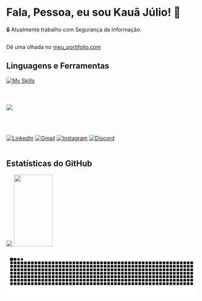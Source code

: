 # Fala, Pessoa, eu sou Kauã Júlio! 👋
🔒 Atualmente trabalho com Segurança da Informação.
###
Dê uma olhada no [meu_portifolio.com](https://kauajulio.github.io/portfolio-kj/)

## Linguagens e Ferramentas
[![My Skills](https://skillicons.dev/icons?i=js,html,css,py,linux,git)](https://github.com/levi985)
 <div style="flex-basis: 48%;">
      <br> 

###
<p>
<img src="https://media3.giphy.com/media/v1.Y2lkPTc5MGI3NjExMndqaXFheWt0MnV5b3E2bWwwMTMyZzM2ZjA3cHQ2d2s3aXdkOHdrZyZlcD12MV9pbnRlcm5hbF9naWZfYnlfaWQmY3Q9Zw/jTNG3RF6EwbkpD4LZx/giphy.gif" width="500">
 </p>
<br><br>

[![LinkedIn](https://img.shields.io/badge/LinkedIn-0077B5?style=for-the-badge&logo=linkedin&logoColor=white)](https://www.linkedin.com/in/kauã-julio14/)  <!-- Substitua com o link real -->
[![Gmail](https://img.shields.io/badge/Gmail-D14836?style=for-the-badge&logo=gmail&logoColor=white)](https://mail.google.com/mail/u/1/#inbox?compose=DmwnWtMrmHhsSmkddnqdwFWJCfVQpvbSkCtwZbxwQcKbmkXGJJvKwRRVfkFmVpbsvNDnvTBSdcNQ)
[![Instagram](https://img.shields.io/badge/Instagram-E4405F?style=for-the-badge&logo=instagram&logoColor=white)](https://www.instagram.com/ikauaz/)
[![Discord](https://img.shields.io/badge/Discord-7289DA?style=for-the-badge&logo=discord&logoColor=white)](https://discord.gg/j6uhHbV3mf)
<br><br>


## Estatísticas do GitHub

<img width="45%" src="https://github-readme-stats.vercel.app/api?username=KauaJulio&show_icons=true&theme=transparent">
<img width="45%" height="190" src="https://github-readme-stats.vercel.app/api/top-langs/?username=KauaJulio&layout=compact&theme=transparent">
<br><br>


<picture align="center">
  <source media="(prefers-color-scheme: dark)" srcset="https://raw.githubusercontent.com/levi985/levi985/output/github-contribution-grid-snake-dark.svg">
  <source media="(prefers-color-scheme: light)" srcset="https://raw.githubusercontent.com/levi985/levi985/output/github-contribution-grid-snake-dark.svg">
  <img align="center" alt="github contribution grid snake animation" src="https://raw.githubusercontent.com/levi985/levi985/output/github-contribution-grid-snake.svg">
</picture>
<br><br>

